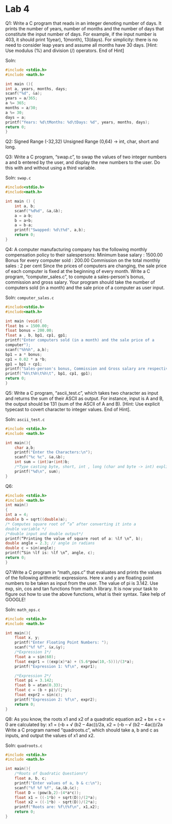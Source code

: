 # Lab 4
Q1: Write a C program that reads in an integer denoting number of days. It prints 
the number of years, number of months and the number of days that constitute 
the input number of days. For example, if the input number is 403, it should 
print 1(year), 1(month), 13(days). For simplicity: there is no need to consider 
leap years and assume all months have 30 days. [Hint: Use modulus (%) and 
division (/) operators. End of Hint]

Soln:
```c
#include <stdio.h>
#include <math.h>

int main (){
int a, years, months, days;
scanf("%d", &a);
years = a/365;
a %= 365;
months = a/30;
a %= 30;
days = a;
printf("Years: %d\tMonths: %d\tDays: %d", years, months, days);
return 0;
}
```

Q2: 
Signed Range (-32,32)
Unsigned Range (0,64) -> int, char, short and long.


Q3: Write a C program, “swap.c”, to swap the values of two integer numbers a and 
b entered by the user, and display the new numbers to the user. Do this with 
and without using a third variable.

Soln: `swap.c`
```c
#include<stdio.h>
#include<math.h>

int main () {
	int a, b;
	scanf("%d%d", &a,&b);
	a = a-b;
	b = a+b;
	a = b-a;
	printf("Swapped: %d\t%d", a,b);
	return 0;
}
```

Q4: A computer manufacturing company has the following monthly compensation 
policy to their salespersons: 
Minimum base salary : 1500.00 
Bonus for every computer sold : 200.00 
Commission on the total monthly sales : 2 per cent 
Since the prices of computers are changing, the sale price of each computer is 
fixed at the beginning of every month. Write a C program, “computer_sales.c”,
to compute a sales-person's bonus, commission and gross salary. Your program 
should take the number of computers sold (in a month) and the sale price of a 
computer as user input.

Soln: `computer_sales.c`
```c
#include<stdio.h>
#include<math.h>

int main (void){
float bs = 1500.00;
float bonus = 200.00;
float a , b, bp1, cp1, gp1;
printf("Enter computers sold (in a month) and the sale price of a 
computer");
scanf("%h%h", a,b);
bp1 = a * bonus;
cp1 = 0.02 * a *b;
gp1 = bp1 + cp1;
printf("Sales-person's bonus, Commission and Gross salary are respectively:");
printf("%h\t%h\t%h\t", bp1, cp1, gp1); 
return 0;
}
```

Q5: Write a C program, “ascii_test.c”, which takes two character as input and 
returns the sum of their ASCII as output. For instance, input is A and B, the 
output should be 131 (sum of the ASCII of A and B). [Hint: Use explicit typecast 
to covert character to integer values. End of Hint].

Soln: `ascii_test.c`
```c
#include <stdio.h>
#include <math.h>

int main(){
	char a,b;
	printf("Enter the Characters:\n");
	scanf("%c %c", &a,&b);
	int sum = (int)a+(int)b;
	/*Type casting byte, short, int , long (char and byte -> int) explicit(char->int) implicit is done by default by system */
	printf("%d\n", sum);
}

```
Q6: 

```c
#include <stdio.h>
#include <math.h>
int main()
{
int a = 4;
double b = sqrt((double)a);
/* Computes square root of “a” after converting it into a 
double variable */
/*double input and double output*/
printf(“Printing the value of square root of a: %lf \n”, b);
double angle = 2.3; // angle in radians
double c = sin(angle);
printf(“Sin %lf is: %lf \n”, angle, c);
return 0;
}
```

Q7:Write a C program in “math_ops.c” that evaluates and prints the values of the 
following arithmetic expressions. Here x and y are floating point numbers to be 
taken as input from the user. The value of pi is 3.142. Use exp, sin, cos and 
tan functions from math.h library. It is now your task to figure out how to use 
the above functions, what is their syntax. Take help of GOOGLE!

Soln: `math_ops.c`
```c
#include <stdio.h>
#include <math.h>

int main(){
	float x, y;
	printf("Enter Floating Point Numbers: ");
	scanf("%f %f", &x,&y);
	/*Expression 1*/
	float a = sin(60);
	float expr1 = ((exp(x)*a) + (5.6*pow(10,-5)))/(3*a);
	printf("Expression 1: %f\n", expr1);

	/*Expression 2*/
	float pi = 3.142;
	float b = atan(0.33);
	float c = (b + pi)/(2*y);
	float expr2 = sin(c);
	printf("Expression 2: %f\n", expr2);
	return 0;
}
```

Q8: As you know, the roots x1 and x2 of a quadratic equation ax2 + bx + c = 0 are 
calculated by: 
x1 = (–b + √ (b2 – 4ac))/2a,
x2 = (–b – √ (b2 – 4ac))/2a
Write a C program named “quadroots.c”, which should take a, b and c as 
inputs, and output the values of x1 and x2.

Soln: `quadroots.c`
```c
#include <stdio.h>
#include <math.h>

int main(){
	/*Roots of Quadratic Questions*/
	float a, b, c;
	printf("Enter values of a, b & c:\n");
	scanf("%f %f %f", &a,&b,&c);
	float D = (pow(b,2)-(4*a*c));
	float x1 = ((-1*b) + sqrt(D))/(2*a);
	float x2 = ((-1*b) - sqrt(D))/(2*a);
	printf("Roots are: %f\t%f\n", x1,x2);
	return 0;
}
```
